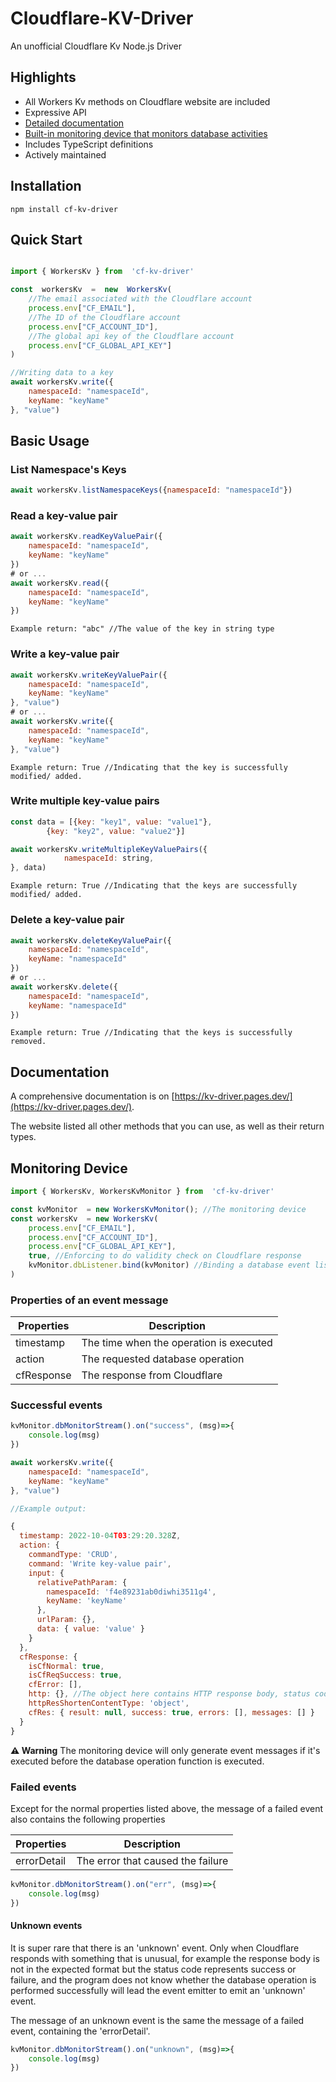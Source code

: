 # Cloudflare-KV-Driver

An unofficial Cloudflare Kv Node.js Driver

## Highlights
- All Workers Kv methods on Cloudflare website are included
- Expressive API
- [Detailed documentation](#documentation)
- [Built-in monitoring device that monitors database activities](#monitoring-device)
- Includes TypeScript definitions
- Actively maintained

## Installation

```
npm install cf-kv-driver
```

## Quick Start

```js

import { WorkersKv } from  'cf-kv-driver'

const  workersKv  =  new  WorkersKv(
	//The email associated with the Cloudflare account
	process.env["CF_EMAIL"],
	//The ID of the Cloudflare account
	process.env["CF_ACCOUNT_ID"],
	//The global api key of the Cloudflare account
	process.env["CF_GLOBAL_API_KEY"]
)

//Writing data to a key
await workersKv.write({
	namespaceId: "namespaceId",
	keyName: "keyName"
}, "value")
```

## Basic Usage



### List Namespace's Keys

```js
await workersKv.listNamespaceKeys({namespaceId: "namespaceId"})
```


### Read a key-value pair

```js
await workersKv.readKeyValuePair({
	namespaceId: "namespaceId",
	keyName: "keyName"
})
# or ...
await workersKv.read({
	namespaceId: "namespaceId",
	keyName: "keyName"
})
```

```
Example return: "abc" //The value of the key in string type
```


### Write a key-value pair

```js
await workersKv.writeKeyValuePair({
	namespaceId: "namespaceId",
	keyName: "keyName"
}, "value")
# or ...
await workersKv.write({
	namespaceId: "namespaceId",
	keyName: "keyName"
}, "value")
```

```
Example return: True //Indicating that the key is successfully modified/ added.
```

### Write multiple key-value pairs

```js
const data = [{key: "key1", value: "value1"}, 
		{key: "key2", value: "value2"}]

await workersKv.writeMultipleKeyValuePairs({
            namespaceId: string,
}, data)
```

```
Example return: True //Indicating that the keys are successfully modified/ added.
```

### Delete a key-value pair

```js
await workersKv.deleteKeyValuePair({
	namespaceId: "namespaceId",
	keyName: "namespaceId"
})
# or ...
await workersKv.delete({
	namespaceId: "namespaceId",
	keyName: "namespaceId"
})
```

```
Example return: True //Indicating that the keys is successfully removed.
```

## Documentation
A comprehensive documentation is on [https://kv-driver.pages.dev/](https://kv-driver.pages.dev/).

The website listed all other methods that you can use, as well as their return types.


## Monitoring Device

```js
import { WorkersKv, WorkersKvMonitor } from  'cf-kv-driver'

const kvMonitor  = new WorkersKvMonitor(); //The monitoring device
const workersKv  = new WorkersKv(
	process.env["CF_EMAIL"],
	process.env["CF_ACCOUNT_ID"],
	process.env["CF_GLOBAL_API_KEY"],
	true, //Enforcing to do validity check on Cloudflare response
	kvMonitor.dbListener.bind(kvMonitor) //Binding a database event listener to the driver
)
```
### Properties of  an event message
| Properties | Description |
|--|--|
| timestamp | The time when the operation is executed |
| action | The requested database operation |
| cfResponse | The response from Cloudflare

### Successful events

```js
kvMonitor.dbMonitorStream().on("success", (msg)=>{
	console.log(msg)
})

await workersKv.write({
	namespaceId: "namespaceId",
	keyName: "keyName"
}, "value")
```

```js
//Example output: 

{
  timestamp: 2022-10-04T03:29:20.328Z, 
  action: {
    commandType: 'CRUD',
    command: 'Write key-value pair',
    input: {
      relativePathParam: {
        namespaceId: 'f4e89231ab0diwhi3511g4',
        keyName: 'keyName'
      },
      urlParam: {},
      data: { value: 'value' }
    }
  },
  cfResponse: {
    isCfNormal: true,
    isCfReqSuccess: true,
    cfError: [],
    http: {}, //The object here contains HTTP response body, status code, and headers.
    httpResShortenContentType: 'object',
    cfRes: { result: null, success: true, errors: [], messages: [] }
  }
}
```

**:warning: Warning**
The monitoring device will only generate event messages if it's executed before the database operation function is executed.

### Failed events
 
 Except for the normal properties listed above, the message of a failed event also contains the following properties
 
 | Properties | Description |
 | -- | -- |
 | errorDetail | The error that caused the failure |
 
```js
kvMonitor.dbMonitorStream().on("err", (msg)=>{
	console.log(msg)
})
```

#### Unknown events
 
It is super rare that there is an 'unknown' event. Only when Cloudflare responds with something that is unusual, for example the response body is not in the expected format but the status code represents success or failure, and the program does not know whether the database operation is performed successfully will lead the event emitter to emit an 'unknown' event.

The message of an unknown event is the same the message of a failed event, containing the 'errorDetail'.
 
```js
kvMonitor.dbMonitorStream().on("unknown", (msg)=>{
	console.log(msg)
})
```